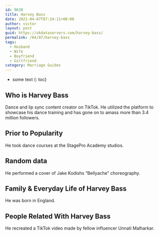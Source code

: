 ```yaml
---
id: 9630
title: Harvey Bass
date: 2021-04-07T07:24:11+00:00
author: victor
layout: post
guid: https://ukdataservers.com/harvey-bass/
permalink: /04/07/harvey-bass
tags:
  - Husband
  - Wife
  - Boyfriend
  - Girlfriend
category: Marriage Guides
---
```


* some text
{: toc}


## Who is Harvey Bass



Dance and lip sync content creator on TikTok. He utilized the platform to showcase his dance training and has gone on to amass more than 3.4 million followers.

                
                
                
## Prior to Popularity



He took dance courses at the StagePro Academy studios.

                
                
                
## Random data



He performed a cover of Jake Kodishs &#8220;Bellyache&#8221; choreography. 

                
                
                
## Family & Everyday Life of Harvey Bass



He was born in England. 

                
                
                
## People Related With Harvey Bass



He recreated a TikTok video made by fellow influencer Unnati Malharkar.

                
              
            
          
          
          